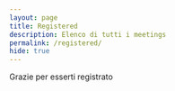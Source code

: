 ```yaml
---
layout: page
title: Registered
description: Elenco di tutti i meetings
permalink: /registered/
hide: true
---
```


Grazie per esserti registrato

